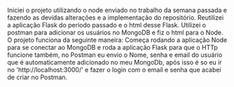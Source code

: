 Iniciei o projeto utilizando o node enviado no trabalho da semana passada e fazendo as devidas alterações e a implementação do repositório. Reutilizei a aplicação Flask do periodo passado e o html desse Flask. Utilizei o postman para adicionar os usuários no MongoDB e fiz o html para o Node. O projeto funciona da seguinte maneira: Começa rodando a aplicação Node para se conectar ao MongoDB e roda a aplicação Flask para que o HTTp funcione também, no Postman eu envio o Nome, senha e email do usuário que é automaticamente adicionado no meu MongoDb, após isso é so eu ir no 'http://localhost:3000/' e fazer o login com o email e senha que acabei de criar no Postman.
